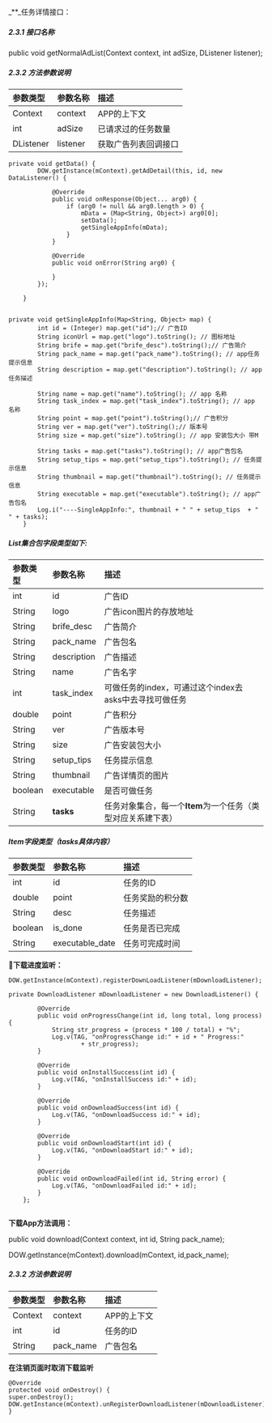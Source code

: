_\*\*_任务详情接口：

##### 2.3.1 接口名称

public void getNormalAdList\(Context context, int adSize, DListener listener\);

##### 2.3.2 方法参数说明

| 参数类型 | 参数名称 | 描述 |
| :--- | :--- | :--- |
| Context | context | APP的上下文 |
| int | adSize | 已请求过的任务数量 |
| DListener | listener | 获取广告列表回调接口 |

```
private void getData() {
        DOW.getInstance(mContext).getAdDetail(this, id, new DataListener() {

            @Override
            public void onResponse(Object... arg0) {
                if (arg0 != null && arg0.length > 0) {
                    mData = (Map<String, Object>) arg0[0];
                    setData();
                    getSingleAppInfo(mData);
                }
            }

            @Override
            public void onError(String arg0) {

            }
        });

    }


private void getSingleAppInfo(Map<String, Object> map) {
        int id = (Integer) map.get("id");// 广告ID
        String iconUrl = map.get("logo").toString(); // 图标地址
        String brife = map.get("brife_desc").toString();// 广告简介
        String pack_name = map.get("pack_name").toString(); // app任务提示信息
        String description = map.get("description").toString(); // app任务描述

        String name = map.get("name").toString(); // app 名称
        String task_index = map.get("task_index").toString(); // app 名称
        String point = map.get("point").toString();// 广告积分
        String ver = map.get("ver").toString();// 版本号
        String size = map.get("size").toString(); // app 安装包大小 带M

        String tasks = map.get("tasks").toString(); // app广告包名
        String setup_tips = map.get("setup_tips").toString(); // 任务提示信息
        String thumbnail = map.get("thumbnail").toString(); // 任务提示信息
        String executable = map.get("executable").toString(); // app广告包名
        Log.i("----SingleAppInfo:", thumbnail + " " + setup_tips  + " " + tasks);
    }
```

##### List集合包字段类型如下:

| 参数类型 | 参数名称 | 描述 |
| :--- | :--- | :--- |
| int | id | 广告ID |
| String | logo | 广告icon图片的存放地址 |
| String | brife\_desc | 广告简介 |
| String | pack\_name | 广告包名 |
| String | description | 广告描述 |
| String | name | 广告名字 |
| int | task\_index | 可做任务的index，可通过这个index去asks中去寻找可做任务 |
| double | point | 广告积分 |
| String | ver | 广告版本号 |
| String | size | 广告安装包大小 |
| String | setup\_tips | 任务提示信息 |
| String | thumbnail | 广告详情页的图片 |
| boolean | executable | 是否可做任务 |
| String | **tasks** | 任务对象集合，每一个**Item**为一个任务（类型对应关系建下表） |

##### Item字段类型（tasks具体内容）

| 参数类型 | 参数名称 | 描述 |
| :--- | :--- | :--- |
| int | id | 任务的ID |
| double | point | 任务奖励的积分数 |
| String | desc | 任务描述 |
| boolean | is\_done | 任务是否已完成 |
| String | executable\_date | 任务可完成时间 |

** 下载进度监听：**

```
DOW.getInstance(mContext).registerDownLoadListener(mDownloadListener);

private DownloadListener mDownloadListener = new DownloadListener() {

        @Override
        public void onProgressChange(int id, long total, long process) {
            String str_progress = (process * 100 / total) + "%";
            Log.v(TAG, "onProgressChange id:" + id + " Progress:"
                    + str_progress);
        }

        @Override
        public void onInstallSuccess(int id) {
            Log.v(TAG, "onInstallSuccess id:" + id);
        }

        @Override
        public void onDownloadSuccess(int id) {
            Log.v(TAG, "onDownloadSuccess id:" + id);
        }

        @Override
        public void onDownloadStart(int id) {
            Log.v(TAG, "onDownloadStart id:" + id);
        }

        @Override
        public void onDownloadFailed(int id, String error) {
            Log.v(TAG, "onDownloadFailed id:" + id);
        }
    };
    
```

 **下载App方法调用：**

public void download\(Context context, int id, String pack\_name\);

DOW.getInstance\(mContext\).download\(mContext, id,pack\_name\);

##### 2.3.2 方法参数说明

| 参数类型 | 参数名称 | 描述 |
| :--- | :--- | :--- |
| Context | context | APP的上下文 |
| int | id | 任务的ID |
| String | pack\_name | 广告包名 |

**在注销页面时取消下载监听**

```
@Override
protected void onDestroy() {
super.onDestroy();
DOW.getInstance(mContext).unRegisterDownloadListener(mDownloadListener);
}
```

 

